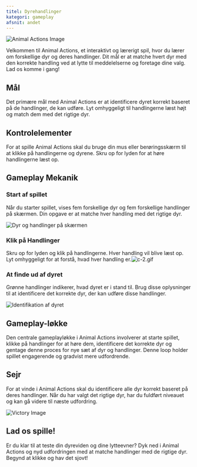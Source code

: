 ```yaml
---
titel: Dyrehandlinger
kategori: gameplay
afsnit: andet
---
```

![Animal Actions Image](https://help.Studycat.com/hc/article_attachments/34882188453017)


Velkommen til Animal Actions, et interaktivt og lærerigt spil, hvor du lærer om forskellige dyr og deres handlinger. Dit mål er at matche hvert dyr med den korrekte handling ved at lytte til meddelelserne og foretage dine valg. Lad os komme i gang!


## Mål


Det primære mål med Animal Actions er at identificere dyret korrekt baseret på de handlinger, de kan udføre. Lyt omhyggeligt til handlingerne læst højt og match dem med det rigtige dyr.


## Kontrolelementer


For at spille Animal Actions skal du bruge din mus eller berøringsskærm til at klikke på handlingerne og dyrene. Skru op for lyden for at høre handlingerne læst op.


## Gameplay Mekanik


### Start af spillet


Når du starter spillet, vises fem forskellige dyr og fem forskellige handlinger på skærmen. Din opgave er at matche hver handling med det rigtige dyr.


![Dyr og handlinger på skærmen](https://help.Studycat.com/hc/article_attachments/34882188453017)


### Klik på Handlinger


Skru op for lyden og klik på handlingerne. Hver handling vil blive læst op. Lyt omhyggeligt for at forstå, hvad hver handling er.![c-2.gif](https://help.Studycat.com/hc/article_attachments/35127586834841)


### At finde ud af dyret


Grønne handlinger indikerer, hvad dyret er i stand til. Brug disse oplysninger til at identificere det korrekte dyr, der kan udføre disse handlinger.


![Identifikation af dyret](https://help.Studycat.com/hc/article_attachments/34882188459545)


## Gameplay-løkke


Den centrale gameplayløkke i Animal Actions involverer at starte spillet, klikke på handlinger for at høre dem, identificere det korrekte dyr og gentage denne proces for nye sæt af dyr og handlinger. Denne loop holder spillet engagerende og gradvist mere udfordrende.


## Sejr


For at vinde i Animal Actions skal du identificere alle dyr korrekt baseret på deres handlinger. Når du har valgt det rigtige dyr, har du fuldført niveauet og kan gå videre til næste udfordring.


![Victory Image](https://help.Studycat.com/hc/article_attachments/34882155516441)


## Lad os spille!


Er du klar til at teste din dyreviden og dine lytteevner? Dyk ned i Animal Actions og nyd udfordringen med at matche handlinger med de rigtige dyr. Begynd at klikke og hav det sjovt!
